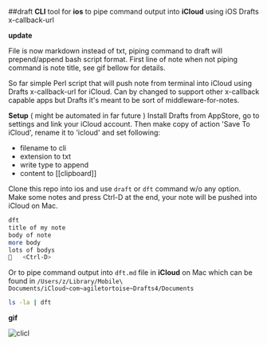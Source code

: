 ##draft
**CLI** tool for **ios** to pipe command output into **iCloud** using iOS Drafts x-callback-url

**update**

File is now markdown instead of txt, piping command to draft will prepend/append bash script format. First line of note when not piping command is note title, see gif bellow for details.


So far simple Perl script that will push note from terminal into iCloud using Drafts x-callback-url for iCloud. Can by changed to support other x-callback capable apps but Drafts it's meant to be sort of middleware-for-notes.

**Setup** ( might be automated in far future )
Install Drafts from AppStore, go to settings and link your iCloud account. Then make copy of action 'Save To iCloud', rename it to 'icloud' and set following:

- filename to cli
- extension to txt
- write type to append
- content to [[clipboard]]

Clone this repo into ios and use `draft` or `dft` command w/o any option. Make some notes and press Ctrl-D at the end, your note will be pushed into iCloud on Mac.

```bash
dft
title of my note
body of note
more body
lots of bodys
   <Ctrl-D>
```

Or to pipe command output into `dft.md` file in **iCloud** on Mac which can be found in `/Users/z/Library/Mobile\ Documents/iCloud~com~agiletortoise~Drafts4/Documents`

```bash
ls -la | dft
```

**gif**

![clicl](https://raw.githubusercontent.com/z448/clicl/master/clicl.gif)


